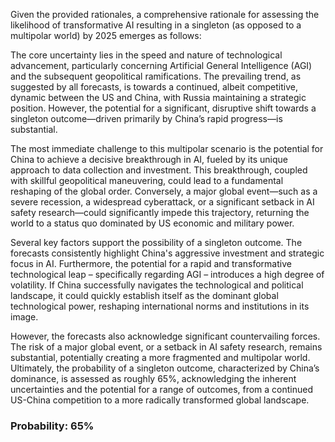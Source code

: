 Given the provided rationales, a comprehensive rationale for assessing the likelihood of transformative AI resulting in a singleton (as opposed to a multipolar world) by 2025 emerges as follows:

The core uncertainty lies in the speed and nature of technological advancement, particularly concerning Artificial General Intelligence (AGI) and the subsequent geopolitical ramifications. The prevailing trend, as suggested by all forecasts, is towards a continued, albeit competitive, dynamic between the US and China, with Russia maintaining a strategic position. However, the potential for a significant, disruptive shift towards a singleton outcome—driven primarily by China’s rapid progress—is substantial.

The most immediate challenge to this multipolar scenario is the potential for China to achieve a decisive breakthrough in AI, fueled by its unique approach to data collection and investment. This breakthrough, coupled with skillful geopolitical maneuvering, could lead to a fundamental reshaping of the global order. Conversely, a major global event—such as a severe recession, a widespread cyberattack, or a significant setback in AI safety research—could significantly impede this trajectory, returning the world to a status quo dominated by US economic and military power. 

Several key factors support the possibility of a singleton outcome. The forecasts consistently highlight China's aggressive investment and strategic focus in AI. Furthermore, the potential for a rapid and transformative technological leap – specifically regarding AGI – introduces a high degree of volatility. If China successfully navigates the technological and political landscape, it could quickly establish itself as the dominant global technological power, reshaping international norms and institutions in its image.

However, the forecasts also acknowledge significant countervailing forces. The risk of a major global event, or a setback in AI safety research, remains substantial, potentially creating a more fragmented and multipolar world.  Ultimately, the probability of a singleton outcome, characterized by China’s dominance, is assessed as roughly 65%, acknowledging the inherent uncertainties and the potential for a range of outcomes, from a continued US-China competition to a more radically transformed global landscape.

### Probability: 65%